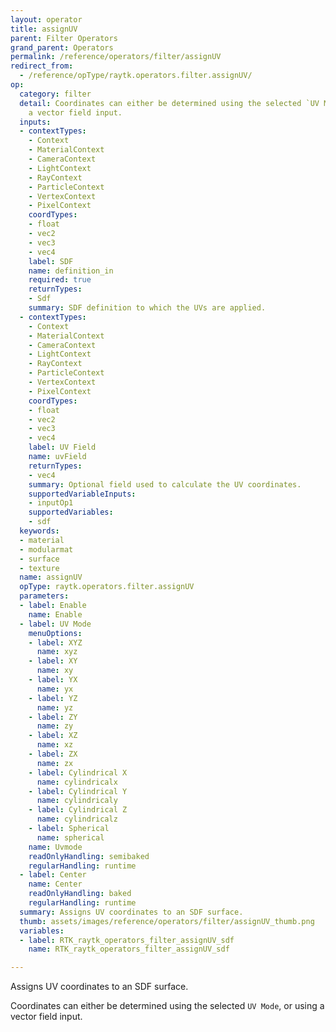 ```yaml
---
layout: operator
title: assignUV
parent: Filter Operators
grand_parent: Operators
permalink: /reference/operators/filter/assignUV
redirect_from:
  - /reference/opType/raytk.operators.filter.assignUV/
op:
  category: filter
  detail: Coordinates can either be determined using the selected `UV Mode`, or using
    a vector field input.
  inputs:
  - contextTypes:
    - Context
    - MaterialContext
    - CameraContext
    - LightContext
    - RayContext
    - ParticleContext
    - VertexContext
    - PixelContext
    coordTypes:
    - float
    - vec2
    - vec3
    - vec4
    label: SDF
    name: definition_in
    required: true
    returnTypes:
    - Sdf
    summary: SDF definition to which the UVs are applied.
  - contextTypes:
    - Context
    - MaterialContext
    - CameraContext
    - LightContext
    - RayContext
    - ParticleContext
    - VertexContext
    - PixelContext
    coordTypes:
    - float
    - vec2
    - vec3
    - vec4
    label: UV Field
    name: uvField
    returnTypes:
    - vec4
    summary: Optional field used to calculate the UV coordinates.
    supportedVariableInputs:
    - inputOp1
    supportedVariables:
    - sdf
  keywords:
  - material
  - modularmat
  - surface
  - texture
  name: assignUV
  opType: raytk.operators.filter.assignUV
  parameters:
  - label: Enable
    name: Enable
  - label: UV Mode
    menuOptions:
    - label: XYZ
      name: xyz
    - label: XY
      name: xy
    - label: YX
      name: yx
    - label: YZ
      name: yz
    - label: ZY
      name: zy
    - label: XZ
      name: xz
    - label: ZX
      name: zx
    - label: Cylindrical X
      name: cylindricalx
    - label: Cylindrical Y
      name: cylindricaly
    - label: Cylindrical Z
      name: cylindricalz
    - label: Spherical
      name: spherical
    name: Uvmode
    readOnlyHandling: semibaked
    regularHandling: runtime
  - label: Center
    name: Center
    readOnlyHandling: baked
    regularHandling: runtime
  summary: Assigns UV coordinates to an SDF surface.
  thumb: assets/images/reference/operators/filter/assignUV_thumb.png
  variables:
  - label: RTK_raytk_operators_filter_assignUV_sdf
    name: RTK_raytk_operators_filter_assignUV_sdf

---
```



Assigns UV coordinates to an SDF surface.

Coordinates can either be determined using the selected `UV Mode`, or using a vector field input.